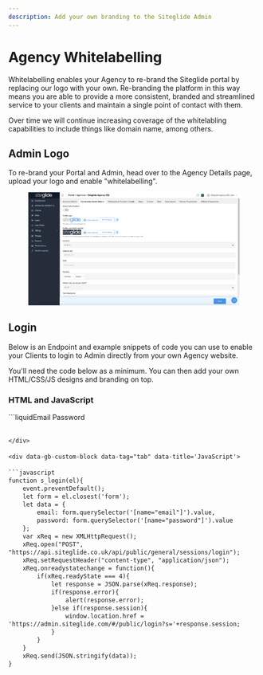 ```yaml
---
description: Add your own branding to the Siteglide Admin
---
```


# Agency Whitelabelling

​Whitelabelling enables your Agency to re-brand the Siteglide portal by replacing our logo with your own. Re-branding the platform in this way means you are able to provide a more consistent, branded and streamlined service to your clients and maintain a single point of contact with them.

Over time we will continue increasing coverage of the whitelabling capabilities to include things like domain name, among others.

## Admin Logo

To re-brand your Portal and Admin, head over to the Agency Details page, upload your logo and enable "whitelabelling".

<figure><img src="../../.gitbook/assets/Siteglide-Agency-Community-Expert-Details.png" alt=""><figcaption></figcaption></figure>

## Login

Below is an Endpoint and example snippets of code you can use to enable your Clients to login to Admin directly from your own Agency website.

You'll need the code below as a minimum. You can then add your own HTML/CSS/JS designs and branding on top.

### HTML and JavaScript

\`\`\`liquidEmail Password

````

</div>

<div data-gb-custom-block data-tag="tab" data-title='JavaScript'>

```javascript
function s_login(el){
	event.preventDefault();
	let form = el.closest('form');
	let data = {
		email: form.querySelector('[name="email"]').value,
		password: form.querySelector('[name="password"]').value
	};
	var xReq = new XMLHttpRequest();
	xReq.open("POST", "https://api.siteglide.co.uk/api/public/general/sessions/login");
	xReq.setRequestHeader("content-type", "application/json");
	xReq.onreadystatechange = function(){
		if(xReq.readyState === 4){
			let response = JSON.parse(xReq.response);
			if(response.error){
				alert(response.error);
			}else if(response.session){
				window.location.href = 'https://admin.siteglide.com/#/public/login?s='+response.session;
			}
		}
	}
	xReq.send(JSON.stringify(data));
}
````
